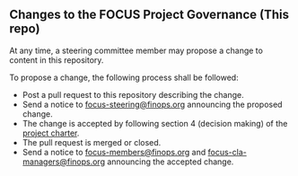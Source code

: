 ## Changes to the FOCUS Project Governance (This repo)

At any time, a steering committee member may propose a change to content in this repository.

To propose a change, the following process shall be followed:

* Post a pull request to this repository describing the change.
* Send a notice to [focus-steering@finops.org](focus-steering@finops.org) announcing the proposed change.
* The change is accepted by following section 4 (decision making) of the [project charter](https://github.com/FinOps-Open-Cost-and-Usage-Spec/foundation/blob/main/FOCUS_-_Membership_Agreement_Package_for_use.pdf).
* The pull request is merged or closed.
* Send a notice to [focus-members@finops.org](focus-members@finops.org) and [focus-cla-managers@finops.org](focus-cla-managers@finops.org) announcing the accepted change.
